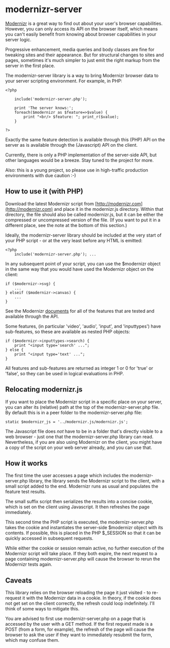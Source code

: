 # modernizr-server

[Modernizr](http://modernizr.com) is a great way to find out about your user's
browser capabilities. However, you can only access its API on the browser
itself, which means you can't easily benefit from knowing about browser
capabilities in your server logic.

Progressive enhancement, media queries and body classes are fine for tweaking
sites and their appearance. But for structural changes to sites and pages,
sometimes it's much simpler to just emit the right markup from the server in the
first place.

The modernizr-server library is a way to bring Modernizr browser data to your
server scripting environment. For example, in PHP:

    <?php

        include('modernizr-server.php');
    
        print 'The server knows:';
        foreach($modernizr as $feature=>$value) {
            print "<br/> $feature: "; print_r($value);
        }

    ?>

Exactly the same feature detection is available through this (PHP) API on the
server as is available through the (Javascript) API on the client.

Currently, there is only a PHP implementation of the server-side API, but other
languages would be a breeze. Stay tuned to the project for more.

Also: this is a young project, so please use in high-traffic production
environments with due caution :-)


## How to use it (with PHP)

Download the latest Modernizr script from
[http://modernizr.com](http://modernizr.com) and place it in the modernizr.js
directory. Within that directory, the file should also be called modernizr.js,
but it can be either the compressed or uncompressed version of the file. (If you
want to put it in a different place, see the note at the bottom of this
section.)

Ideally, the modernizr-server library should be included at the very start of
your PHP script - or at the very least before any HTML is emitted:

    <?php
        include('modernizr-server.php'); ...

In any subsequent point of your script, you can use the $modernizr object in the
same way that you would have used the Modernizr object on the client:

    if ($modernizr->svg) {
        ...
    } elseif ($modernizr->canvas) {
        ...
    }
        
See the Modernizr [documents](www.modernizr.com/docs/) for all of the features
that are tested and available through the API.
        
Some features, (in particular 'video', 'audio', 'input', and 'inputtypes')
have sub-features, so these are available as nested PHP objects:
 
    if ($modernizr->inputtypes->search) {
        print "<input type='search' ...";
    } else {
        print "<input type='text' ...";
    }
    
All features and sub-features are returned as integer 1 or 0 for 'true' or
'false', so they can be used in logical evaluations in PHP.


## Relocating modernizr.js

If you want to place the Modernizr script in a specific place on your server,
you can alter its (relative) path at the top of the modernizr-server.php file.
By default this is in a peer folder to the modernizr-server.php file:

    static $modernizr_js = '../modernizr.js/modernizr.js';

The Javascript file does *not* have to be in a folder that's directly visible to
a web browser - just one that the modernizr-server.php library can read.
Nevertheless, if you are also using Modernizr on the client, you might have a
copy of the script on your web server already, and you can use that.


## How it works

The first time the user accesses a page which includes the modernizr-server.php
library, the library sends the Modernizr script to the client, with a small
script added to the end. Modernizr runs as usual and populates the feature test
results.

The small suffix script then serializes the results into a concise cookie, which
is set on the client using Javascript. It then refreshes the page immediately.

This second time the PHP script is executed, the modernizr-server.php takes the
cookie and instantiates the server-side $modernizr object with its contents. If
possible, this is placed in the PHP $_SESSION so that it can be quickly accessed
in subsequent requests.

While either the cookie or session remain active, no further execution of the
Modernizr script will take place. If they both expire, the next request to a
page containing modernizr-server.php will cause the browser to rerun the
Modernizr tests again.


## Caveats

This library relies on the browser reloading the page it just visited - to
re-request it with the Modernizr data in a cookie. In theory, if the cookie does
not get set on the client correctly, the refresh could loop indefinitely. I'll
think of some ways to mitigate this.

You are advised to first use modernizr-server.php on a page that is accessed by
the user with a GET method. If the first request made is a POST (from a form,
for example), the refresh of the page will cause the browser to ask the user if
they want to immediately resubmit the form, which may confuse them.